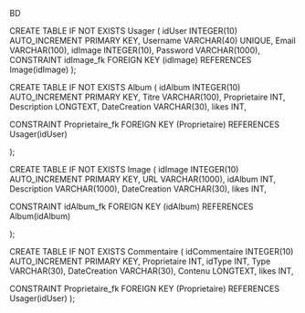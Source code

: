 BD

CREATE TABLE IF NOT EXISTS Usager ( idUser INTEGER(10) AUTO_INCREMENT PRIMARY KEY, Username VARCHAR(40) UNIQUE, Email VARCHAR(100), idImage INTEGER(10), Password VARCHAR(1000),
CONSTRAINT idImage_fk FOREIGN KEY (idImage) REFERENCES Image(idImage)
);

CREATE TABLE IF NOT EXISTS Album ( idAlbum INTEGER(10) AUTO_INCREMENT PRIMARY KEY, Titre VARCHAR(100), Proprietaire INT, Description LONGTEXT, DateCreation VARCHAR(30), likes INT,

CONSTRAINT Proprietaire_fk FOREIGN KEY (Proprietaire) REFERENCES Usager(idUser)

);

CREATE TABLE IF NOT EXISTS Image ( idImage INTEGER(10) AUTO_INCREMENT PRIMARY KEY, URL VARCHAR(1000), idAlbum INT, Description VARCHAR(1000), DateCreation VARCHAR(30), likes INT,

CONSTRAINT idAlbum_fk FOREIGN KEY (idAlbum) REFERENCES Album(idAlbum)

);

CREATE TABLE IF NOT EXISTS Commentaire ( idCommentaire INTEGER(10) AUTO_INCREMENT PRIMARY KEY, Proprietaire INT, idType INT, Type VARCHAR(30), DateCreation VARCHAR(30), Contenu LONGTEXT,  likes INT,

CONSTRAINT Proprietaire_fk FOREIGN KEY (Proprietaire) REFERENCES Usager(idUser) );
